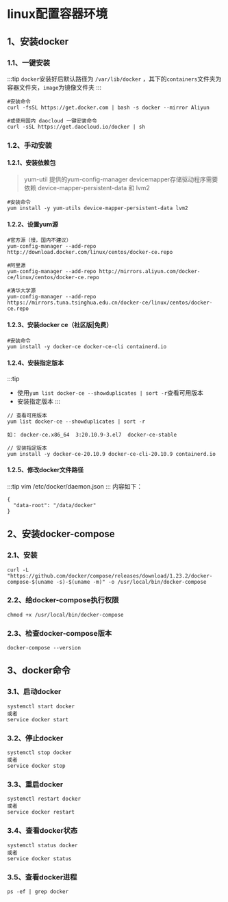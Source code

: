 # linux配置容器环境

## 1、安装docker
### 1.1、一键安装
:::tip
`docker`安装好后默认路径为 `/var/lib/docker` ，其下的`containers`文件夹为容器文件夹，`image`为镜像文件夹
:::

```shell
#安装命令
curl -fsSL https://get.docker.com | bash -s docker --mirror Aliyun

#或使用国内 daocloud 一键安装命令
curl -sSL https://get.daocloud.io/docker | sh
```

### 1.2、手动安装
#### 1.2.1、安装依赖包
> yum-util 提供的yum-config-manager devicemapper存储驱动程序需要依赖 device-mapper-persistent-data 和 lvm2

```shell
#安装命令
yum install -y yum-utils device-mapper-persistent-data lvm2
```
#### 1.2.2、设置yum源
```shell
#官方源（慢，国内不建议）
yum-config-manager --add-repo http://download.docker.com/linux/centos/docker-ce.repo

#阿里源
yum-config-manager --add-repo http://mirrors.aliyun.com/docker-ce/linux/centos/docker-ce.repo

#清华大学源
yum-config-manager --add-repo https://mirrors.tuna.tsinghua.edu.cn/docker-ce/linux/centos/docker-ce.repo
```
#### 1.2.3、安装docker ce（社区版|免费）
```shell
#安装命令
yum install -y docker-ce docker-ce-cli containerd.io

```

#### 1.2.4、安装指定版本
:::tip
- 使用`yum list docker-ce --showduplicates | sort -r`查看可用版本
- 安装指定版本
:::

```shell
// 查看可用版本
yum list docker-ce --showduplicates | sort -r

如： docker-ce.x86_64  3:20.10.9-3.el7  docker-ce-stable 

// 安装指定版本
yum install -y docker-ce-20.10.9 docker-ce-cli-20.10.9 containerd.io
```

#### 1.2.5、修改docker文件路径
:::tip
vim /etc/docker/daemon.json 
:::
内容如下：
```shell
{
  "data-root": "/data/docker"
}
```

## 2、安装docker-compose
### 2.1、安装
```shell
curl -L "https://github.com/docker/compose/releases/download/1.23.2/docker-compose-$(uname -s)-$(uname -m)" -o /usr/local/bin/docker-compose
```

### 2.2、给docker-compose执行权限
```shell
chmod +x /usr/local/bin/docker-compose
```

### 2.3、检查docker-compose版本
```shell
docker-compose --version
```

## 3、docker命令
### 3.1、启动docker
```shell
systemctl start docker 
或者 
service docker start
```

### 3.2、停止docker
```shell
systemctl stop docker 
或者 
service docker stop
```

### 3.3、重启docker
```shell
systemctl restart docker 
或者 
service docker restart
```

### 3.4、查看docker状态
```shell
systemctl status docker 
或者 
service docker status
```

### 3.5、查看docker进程
```shell
ps -ef | grep docker
```